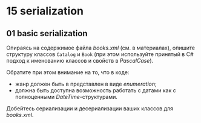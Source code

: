 # 15 serialization

## 01 basic serialization

Опираясь на содержимое файла _books.xml_ (см. в материалах),
опишите структуру классов `Catalog` и `Book`
(при этом используйте принятый в C# подход к именованию классов и свойств
в _PascalCase_).

Обратите при этом внимание на то, что в коде:
*   жанр должен быть в представлен в виде _enumeration_;
*   должна быть доступна возможность работать с датами
    как с полноценными _DateTime_-структурами.

Добейтесь сериализации и десериализации ваших классов для _books.xml_.
